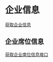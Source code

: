 # 企业信息

[获取企业信息](https://open.feishu.cn/document/server-docs/tenant-v2/query)

## 企业席位信息

[获取企业席位信息接口](https://open.feishu.cn/document/server-docs/tenant-v2/tenant-product_assign_info/query)